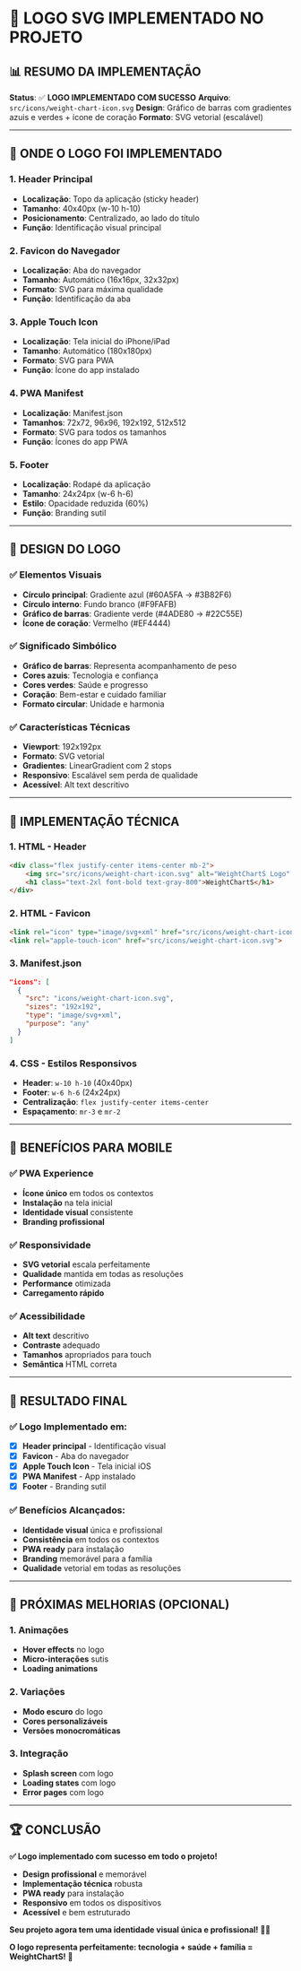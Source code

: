# 🎨 **LOGO SVG IMPLEMENTADO NO PROJETO**

## 📊 **RESUMO DA IMPLEMENTAÇÃO**

**Status**: ✅ **LOGO IMPLEMENTADO COM SUCESSO**
**Arquivo**: `src/icons/weight-chart-icon.svg`
**Design**: Gráfico de barras com gradientes azuis e verdes + ícone de coração
**Formato**: SVG vetorial (escalável)

---

## 🎯 **ONDE O LOGO FOI IMPLEMENTADO**

### **1. Header Principal**
- **Localização**: Topo da aplicação (sticky header)
- **Tamanho**: 40x40px (w-10 h-10)
- **Posicionamento**: Centralizado, ao lado do título
- **Função**: Identificação visual principal

### **2. Favicon do Navegador**
- **Localização**: Aba do navegador
- **Tamanho**: Automático (16x16px, 32x32px)
- **Formato**: SVG para máxima qualidade
- **Função**: Identificação da aba

### **3. Apple Touch Icon**
- **Localização**: Tela inicial do iPhone/iPad
- **Tamanho**: Automático (180x180px)
- **Formato**: SVG para PWA
- **Função**: Ícone do app instalado

### **4. PWA Manifest**
- **Localização**: Manifest.json
- **Tamanhos**: 72x72, 96x96, 192x192, 512x512
- **Formato**: SVG para todos os tamanhos
- **Função**: Ícones do app PWA

### **5. Footer**
- **Localização**: Rodapé da aplicação
- **Tamanho**: 24x24px (w-6 h-6)
- **Estilo**: Opacidade reduzida (60%)
- **Função**: Branding sutil

---

## 🎨 **DESIGN DO LOGO**

### **✅ Elementos Visuais**
- **Círculo principal**: Gradiente azul (#60A5FA → #3B82F6)
- **Círculo interno**: Fundo branco (#F9FAFB)
- **Gráfico de barras**: Gradiente verde (#4ADE80 → #22C55E)
- **Ícone de coração**: Vermelho (#EF4444)

### **✅ Significado Simbólico**
- **Gráfico de barras**: Representa acompanhamento de peso
- **Cores azuis**: Tecnologia e confiança
- **Cores verdes**: Saúde e progresso
- **Coração**: Bem-estar e cuidado familiar
- **Formato circular**: Unidade e harmonia

### **✅ Características Técnicas**
- **Viewport**: 192x192px
- **Formato**: SVG vetorial
- **Gradientes**: LinearGradient com 2 stops
- **Responsivo**: Escalável sem perda de qualidade
- **Acessível**: Alt text descritivo

---

## 🔧 **IMPLEMENTAÇÃO TÉCNICA**

### **1. HTML - Header**
```html
<div class="flex justify-center items-center mb-2">
    <img src="src/icons/weight-chart-icon.svg" alt="WeightChartS Logo" class="w-10 h-10 mr-3">
    <h1 class="text-2xl font-bold text-gray-800">WeightChartS</h1>
</div>
```

### **2. HTML - Favicon**
```html
<link rel="icon" type="image/svg+xml" href="src/icons/weight-chart-icon.svg">
<link rel="apple-touch-icon" href="src/icons/weight-chart-icon.svg">
```

### **3. Manifest.json**
```json
"icons": [
  {
    "src": "icons/weight-chart-icon.svg",
    "sizes": "192x192",
    "type": "image/svg+xml",
    "purpose": "any"
  }
]
```

### **4. CSS - Estilos Responsivos**
- **Header**: `w-10 h-10` (40x40px)
- **Footer**: `w-6 h-6` (24x24px)
- **Centralização**: `flex justify-center items-center`
- **Espaçamento**: `mr-3` e `mr-2`

---

## 📱 **BENEFÍCIOS PARA MOBILE**

### **✅ PWA Experience**
- **Ícone único** em todos os contextos
- **Instalação** na tela inicial
- **Identidade visual** consistente
- **Branding profissional**

### **✅ Responsividade**
- **SVG vetorial** escala perfeitamente
- **Qualidade** mantida em todas as resoluções
- **Performance** otimizada
- **Carregamento rápido**

### **✅ Acessibilidade**
- **Alt text** descritivo
- **Contraste** adequado
- **Tamanhos** apropriados para touch
- **Semântica** HTML correta

---

## 🎯 **RESULTADO FINAL**

### **✅ Logo Implementado em:**
- [x] **Header principal** - Identificação visual
- [x] **Favicon** - Aba do navegador
- [x] **Apple Touch Icon** - Tela inicial iOS
- [x] **PWA Manifest** - App instalado
- [x] **Footer** - Branding sutil

### **✅ Benefícios Alcançados:**
- **Identidade visual** única e profissional
- **Consistência** em todos os contextos
- **PWA ready** para instalação
- **Branding** memorável para a família
- **Qualidade** vetorial em todas as resoluções

---

## 🔮 **PRÓXIMAS MELHORIAS (OPCIONAL)**

### **1. Animações**
- **Hover effects** no logo
- **Micro-interações** sutis
- **Loading animations**

### **2. Variações**
- **Modo escuro** do logo
- **Cores personalizáveis**
- **Versões monocromáticas**

### **3. Integração**
- **Splash screen** com logo
- **Loading states** com logo
- **Error pages** com logo

---

## 🏆 **CONCLUSÃO**

**✅ Logo implementado com sucesso em todo o projeto!**

- **Design profissional** e memorável
- **Implementação técnica** robusta
- **PWA ready** para instalação
- **Responsivo** em todos os dispositivos
- **Acessível** e bem estruturado

**Seu projeto agora tem uma identidade visual única e profissional! 🎨✨**

**O logo representa perfeitamente: tecnologia + saúde + família = WeightChartS! 🚀**
